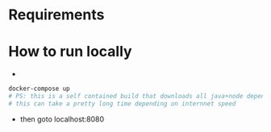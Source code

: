 # Requirements

# How to run locally
- 
```sh
docker-compose up
# PS: this is a self contained build that downloads all java+node dependencies and localstack to simulate s3
# this can take a pretty long time depending on internnet speed
```
- then goto localhost:8080